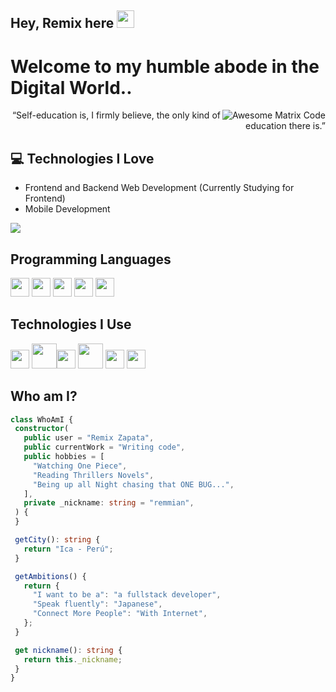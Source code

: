 ## Hey, Remix here <img src="https://media.giphy.com/media/hvRJCLFzcasrR4ia7z/giphy.gif" width="28px" height="28px">

<h1>Welcome to my humble abode in the Digital World..</h1> 

<img src = 'https://github.com/MarikIshtar007/MarikIshtar007/blob/master/images/matrix.gif' alt = 'Awesome Matrix Code' align='right'/>

<div style="text-align: right">“Self-education is, I firmly believe, the only kind of education there is.”</div>

## :computer: Technologies I Love
* Frontend and Backend Web Development (Currently Studying for Frontend)
* Mobile Development

<img src = "https://github-readme-stats.vercel.app/api/top-langs/?username=zirchpher&layout=compact">

## Programming Languages
<img src = 'https://cdn.jsdelivr.net/gh/devicons/devicon/icons/html5/html5-original.svg' width='30'/> <img src = 'https://cdn.jsdelivr.net/gh/devicons/devicon/icons/css3/css3-original.svg' width='30'/> <img src = 'https://cdn.jsdelivr.net/gh/devicons/devicon/icons/javascript/javascript-original.svg' height='30'/>  <img src = 'https://cdn.jsdelivr.net/gh/devicons/devicon/icons/typescript/typescript-original.svg' width='30'/>  <img src = 'https://cdn.jsdelivr.net/gh/devicons/devicon/icons/mysql/mysql-original.svg' width='30'/>
 
 ## Technologies I Use
 <img src = 'https://cdn.jsdelivr.net/gh/devicons/devicon/icons/react/react-original.svg' width='30'/>  <img src = 'https://cdn.jsdelivr.net/gh/devicons/devicon/icons/tailwindcss/tailwindcss-original-wordmark.svg' height='40'/><img src = 'https://cdn.jsdelivr.net/gh/devicons/devicon/icons/sass/sass-original.svg' width='30'/> <img src = 'https://cdn.jsdelivr.net/gh/devicons/devicon/icons/nodejs/nodejs-original.svg' height='40'/> <img src = 'https://cdn.jsdelivr.net/gh/devicons/devicon/icons/linux/linux-original.svg' width='30'/> <img src = 'https://cdn.jsdelivr.net/gh/devicons/devicon/icons/git/git-original.svg' width='30'/>
 
 ## Who am I?
 ```TypeScript
class WhoAmI {
  constructor(
    public user = "Remix Zapata",
    public currentWork = "Writing code",
    public hobbies = [
      "Watching One Piece",
      "Reading Thrillers Novels",
      "Being up all Night chasing that ONE BUG...",
    ],
    private _nickname: string = "remmian",
  ) {
  }

  getCity(): string {
    return "Ica - Perú";
  }

  getAmbitions() {
    return {
      "I want to be a": "a fullstack developer",
      "Speak fluently": "Japanese",
      "Connect More People": "With Internet",
    };
  }

  get nickname(): string {
    return this._nickname;
  }
}
 ```
 
